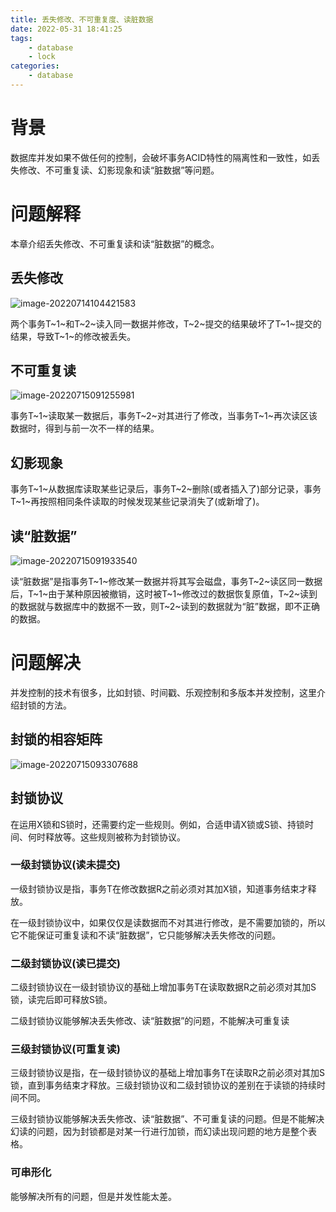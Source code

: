 ```yaml
---
title: 丢失修改、不可重复度、读脏数据
date: 2022-05-31 18:41:25
tags:
    - database
    - lock
categories:
    - database
---
```


# 背景

数据库并发如果不做任何的控制，会破坏事务ACID特性的隔离性和一致性，如丢失修改、不可重复读、幻影现象和读“脏数据”等问题。

<!--more-->

# 问题解释

本章介绍丢失修改、不可重复读和读“脏数据”的概念。

## 丢失修改

![image-20220714104421583](http://img.singhe.art/%E4%B8%A2%E5%A4%B1%E4%BF%AE%E6%94%B9.png)

两个事务T~1~和T~2~读入同一数据并修改，T~2~提交的结果破坏了T~1~提交的结果，导致T~1~的修改被丢失。



## 不可重复读

![image-20220715091255981](http://img.singhe.art/image-20220715091255981.png)

事务T~1~读取某一数据后，事务T~2~对其进行了修改，当事务T~1~再次读区该数据时，得到与前一次不一样的结果。



## 幻影现象

事务T~1~从数据库读取某些记录后，事务T~2~删除(或者插入了)部分记录，事务T~1~再按照相同条件读取的时候发现某些记录消失了(或新增了)。



##  读“脏数据”

![image-20220715091933540](http://img.singhe.art/image-20220715091933540.png)

读“脏数据”是指事务T~1~修改某一数据并将其写会磁盘，事务T~2~读区同一数据后，T~1~由于某种原因被撤销，这时被T~1~修改过的数据恢复原值，T~2~读到的数据就与数据库中的数据不一致，则T~2~读到的数据就为“脏”数据，即不正确的数据。



# 问题解决

并发控制的技术有很多，比如封锁、时间戳、乐观控制和多版本并发控制，这里介绍封锁的方法。

## 封锁的相容矩阵

![image-20220715093307688](http://img.singhe.art/image-20220715093307688.png)



## 封锁协议

在运用X锁和S锁时，还需要约定一些规则。例如，合适申请X锁或S锁、持锁时间、何时释放等。这些规则被称为封锁协议。

### 一级封锁协议(读未提交)

一级封锁协议是指，事务T在修改数据R之前必须对其加X锁，知道事务结束才释放。

在一级封锁协议中，如果仅仅是读数据而不对其进行修改，是不需要加锁的，所以它不能保证可重复读和不读“脏数据”，它只能够解决丢失修改的问题。



### 二级封锁协议(读已提交)

二级封锁协议在一级封锁协议的基础上增加事务T在读取数据R之前必须对其加S锁，读完后即可释放S锁。

二级封锁协议能够解决丢失修改、读“脏数据”的问题，不能解决可重复读



### 三级封锁协议(可重复读)

三级封锁协议是指，在一级封锁协议的基础上增加事务T在读取R之前必须对其加S锁，直到事务结束才释放。三级封锁协议和二级封锁协议的差别在于读锁的持续时间不同。

三级封锁协议能够解决丢失修改、读“脏数据”、不可重复读的问题。但是不能解决幻读的问题，因为封锁都是对某一行进行加锁，而幻读出现问题的地方是整个表格。



### 可串形化

能够解决所有的问题，但是并发性能太差。
